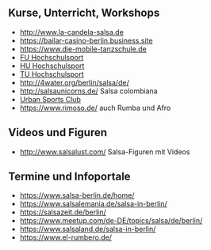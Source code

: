 ## Kurse, Unterricht, Workshops
* <http://www.la-candela-salsa.de>
* <https://bailar-casino-berlin.business.site>
* <https://www.die-mobile-tanzschule.de>
* [FU Hochschulsport](https://www.buchsys.de/fu-berlin/angebote/aktueller_zeitraum/_Salsa.html)
* [HU Hochschulsport](https://zeh2.zeh.hu-berlin.de/angebote/aktueller_zeitraum/_Salsa.html)
* [TU Hochschulsport](https://www.tu-sport.de/index.php?id=2472#S)
* http://4water.org/berlin/salsa/de/
* http://salsaunicorns.de/ Salsa colombiana
* [Urban Sports Club](https://urbansportsclub.com/sports/salsa/berlin)
* https://www.rimoso.de/ auch Rumba und Afro

## Videos und Figuren
* http://www.salsalust.com/ Salsa-Figuren mit Videos

## Termine und Infoportale
* https://www.salsa-berlin.de/home/
* https://www.salsalemania.de/salsa-in-berlin/
* https://salsazeit.de/berlin/
* https://www.meetup.com/de-DE/topics/salsa/de/berlin/
* https://www.salsaland.de/salsa-in-berlin/
* https://www.el-rumbero.de/
